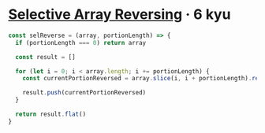 # [Selective Array Reversing](https://www.codewars.com/kata/58f6000bc0ec6451960000fd) · 6 kyu

```javascript
const selReverse = (array, portionLength) => {
  if (portionLength === 0) return array

  const result = []

  for (let i = 0; i < array.length; i += portionLength) {
    const currentPortionReversed = array.slice(i, i + portionLength).reverse()

    result.push(currentPortionReversed)
  }

  return result.flat()
}
```
